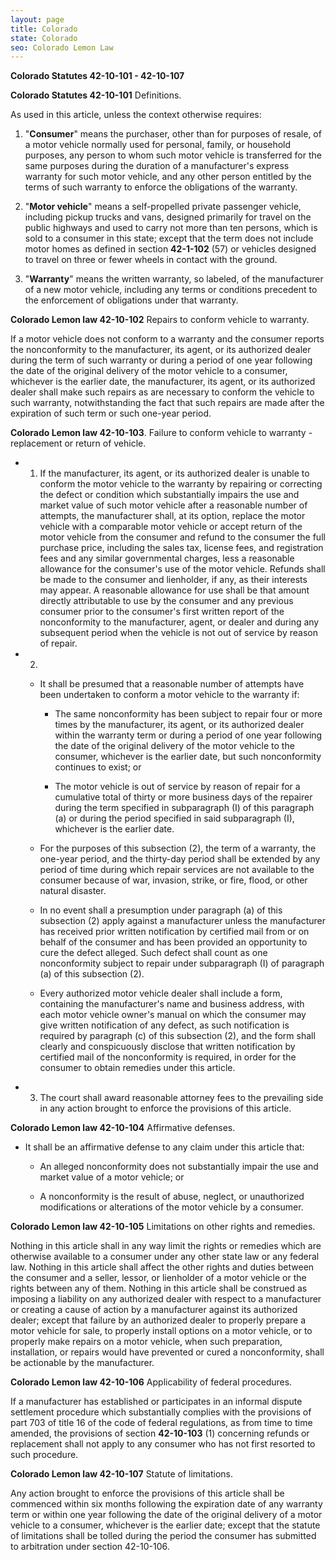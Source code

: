 ```yaml
---
layout: page
title: Colorado
state: Colorado
seo: Colorado Lemon Law
---
```


**Colorado Statutes 42-10-101 - 42-10-107**

**Colorado Statutes 42-10-101** Definitions.

As used in this article, unless the context otherwise requires:

1. "**Consumer**" means the purchaser, other than for purposes of resale, of a motor vehicle normally used for personal, family, or household purposes, any person to whom such motor vehicle is transferred for the same purposes during the duration of a manufacturer's express warranty for such motor vehicle, and any other person entitled by the terms of such warranty to enforce the obligations of the warranty. <br>

2. "**Motor vehicle**" means a self-propelled private passenger vehicle, including pickup trucks and vans, designed primarily for travel on the public highways and used to carry not more than ten persons, which is sold to a consumer in this state; except that the term does not include motor homes as defined in section **42-1-102** (57) or vehicles designed to travel on three or fewer wheels in contact with the ground. <br>

3. "**Warranty**" means the written warranty, so labeled, of the manufacturer of a new motor vehicle, including any terms or conditions precedent to the enforcement of obligations under that warranty.

**Colorado Lemon law 42-10-102** Repairs to conform vehicle to warranty. 

If a motor vehicle does not conform to a warranty and the consumer reports the nonconformity to the manufacturer, its agent, or its authorized dealer during the term of such warranty or during a period of one year following the date of the original delivery of the motor vehicle to a consumer, whichever is the earlier date, the manufacturer, its agent, or its authorized dealer shall make such repairs as are necessary to conform the vehicle to such warranty, notwithstanding the fact that such repairs are made after the expiration of such term or such one-year period. 

**Colorado Lemon law 42-10-103**. Failure to conform vehicle to warranty - replacement or return of vehicle.

- 1) If the manufacturer, its agent, or its authorized dealer is unable to conform the motor vehicle to the warranty by repairing or correcting the defect or condition which substantially impairs the use and market value of such motor vehicle after a reasonable number of attempts, the manufacturer shall, at its option, replace the motor vehicle with a comparable motor vehicle or accept return of the motor vehicle from the consumer and refund to the consumer the full purchase price, including the sales tax, license fees, and registration fees and any similar governmental charges, less a reasonable allowance for the consumer's use of the motor vehicle. Refunds shall be made to the consumer and lienholder, if any, as their interests may appear. A reasonable allowance for use shall be that amount directly attributable to use by the consumer and any previous consumer prior to the consumer's first written report of the nonconformity to the manufacturer, agent, or dealer and during any subsequent period when the vehicle is not out of service by reason of repair. <br>

- 2) 

    - It shall be presumed that a reasonable number of attempts have been undertaken to conform a motor vehicle to the warranty if:

        - The same nonconformity has been subject to repair four or more times by the manufacturer, its agent, or its authorized dealer within the warranty term or during a period of one year following the date of the original delivery of the motor vehicle to the consumer, whichever is the earlier date, but such nonconformity continues to exist; or 
        
        - The motor vehicle is out of service by reason of repair for a cumulative total of thirty or more business days of the repairer during the term specified in subparagraph (I) of this paragraph (a) or during the period specified in said subparagraph (I), whichever is the earlier date.

    - For the purposes of this subsection (2), the term of a warranty, the one-year period, and the thirty-day period shall be extended by any period of time during which repair services are not available to the consumer because of war, invasion, strike, or fire, flood, or other natural disaster. 

    - In no event shall a presumption under paragraph (a) of this subsection (2) apply against a manufacturer unless the manufacturer has received prior written notification by certified mail from or on behalf of the consumer and has been provided an opportunity to cure the defect alleged. Such defect shall count as one nonconformity subject to repair under subparagraph (I) of paragraph (a) of this subsection (2). 

    - Every authorized motor vehicle dealer shall include a form, containing the manufacturer's name and business address, with each motor vehicle owner's manual on which the consumer may give written notification of any defect, as such notification is required by paragraph (c) of this subsection (2), and the form shall clearly and conspicuously disclose that written notification by certified mail of the nonconformity is required, in order for the consumer to obtain remedies under this article.
  
- 3) The court shall award reasonable attorney fees to the prevailing side in any action brought to enforce the provisions of this article.

**Colorado Lemon law 42-10-104** Affirmative defenses.

-  It shall be an affirmative defense to any claim under this article that:
  
    - An alleged nonconformity does not substantially impair the use and market value of a motor vehicle; or 

    - A nonconformity is the result of abuse, neglect, or unauthorized modifications or alterations of the motor vehicle by a consumer.

**Colorado Lemon law 42-10-105** Limitations on other rights and remedies.

Nothing in this article shall in any way limit the rights or remedies which are otherwise available to a consumer under any other state law or any federal law. Nothing in this article shall affect the other rights and duties between the consumer and a seller, lessor, or lienholder of a motor vehicle or the rights between any of them. Nothing in this article shall be construed as imposing a liability on any authorized dealer with respect to a manufacturer or creating a cause of action by a manufacturer against its authorized dealer; except that failure by an authorized dealer to properly prepare a motor vehicle for sale, to properly install options on a motor vehicle, or to properly make repairs on a motor vehicle, when such preparation, installation, or repairs would have prevented or cured a nonconformity, shall be actionable by the manufacturer.

**Colorado Lemon law 42-10-106** Applicability of federal procedures.

If a manufacturer has established or participates in an informal dispute settlement procedure which substantially complies with the provisions of part 703 of title 16 of the code of federal regulations, as from time to time amended, the provisions of section **42-10-103** (1) concerning refunds or replacement shall not apply to any consumer who has not first resorted to such procedure.

**Colorado Lemon law 42-10-107** Statute of limitations.

Any action brought to enforce the provisions of this article shall be commenced within six months following the expiration date of any warranty term or within one year following the date of the original delivery of a motor vehicle to a consumer, whichever is the earlier date; except that the statute of limitations shall be tolled during the period the consumer has submitted to arbitration under section 42-10-106.
